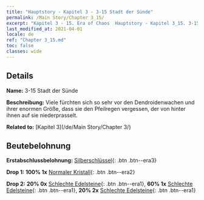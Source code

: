 ```yaml
---
title: "Hauptstory - Kapitel 3 - 3-15 Stadt der Sünde"
permalink: /Main Story/Chapter 3_15/
excerpt: "Kapitel 3 - 15. Era of Chaos  Hauptstory - Kapitel 3_15. 3-15 Stadt der Sünde"
last_modified_at: 2021-04-01
locale: de
ref: "Chapter 3_15.md"
toc: false
classes: wide
---
```


## Details

 **Name:** 3-15 Stadt der Sünde

 **Beschreibung:** Viele fürchten sich so sehr vor den Dendroidenwachen und ihrer enormen Größe, dass sie den Pfeilregen vergessen, der von hinter ihnen auf sie niederprasselt.

 **Related to:** [Kapitel 3](/de/Main Story/Chapter 3/)

## Beutebelohnung

 **Erstabschlussbelohnung:** [Silberschlüssel](/de/Items/con_693/){: .btn .btn--era3}

 **Drop 1:** **100% 1x** [Normaler Kristall](/de/Items/mat_11/){: .btn .btn--era2}

 **Drop 2:** **20% 0x** [Schlechte Edelsteine](/de/Items/mat_4/){: .btn .btn--era1}, **60% 1x** [Schlechte Edelsteine](/de/Items/mat_4/){: .btn .btn--era1}, **20% 2x** [Schlechte Edelsteine](/de/Items/mat_4/){: .btn .btn--era1}

